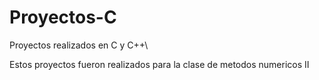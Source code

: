 # Proyectos-C
Proyectos realizados en C y C++\\

Estos proyectos fueron realizados para la clase de metodos numericos II
